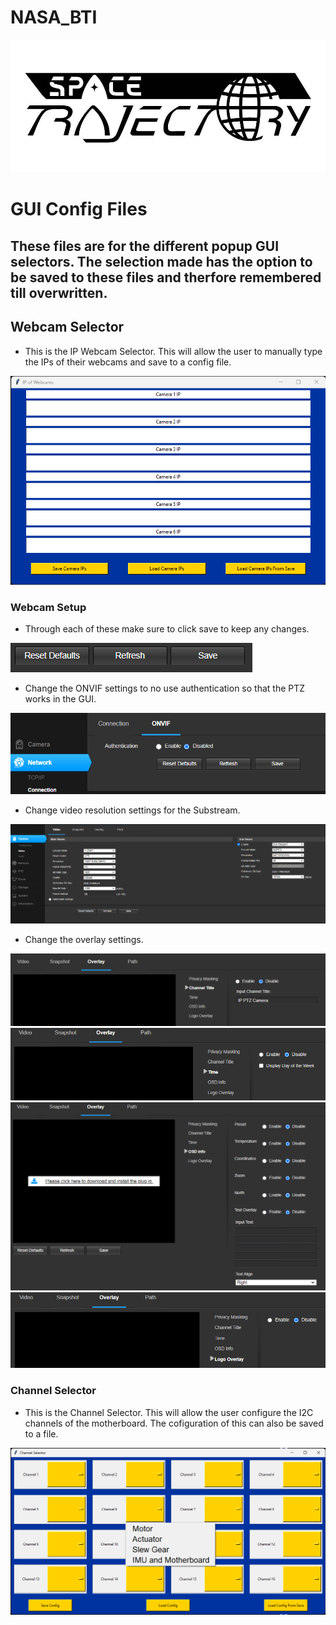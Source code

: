 # NASA_BTI
<img src="https://github.com/TjadenWright/NASA_BTI/blob/main/Media/Space Trajectory logo.jpg" alt="Space Trajectory" title="Space Trajectory" />

# GUI Config Files
## These files are for the different popup GUI selectors. The selection made has the option to be saved to these files and therfore remembered till overwritten.

## Webcam Selector
* This is the IP Webcam Selector. This will allow the user to manually type the IPs of their webcams and save to a config file.
<img src="https://github.com/TjadenWright/NASA_BTI/blob/main/Media/IP_of_webcams.png" alt="IP Of Webcams" title="IP Of Webcams" />

### Webcam Setup
* Through each of these make sure to click save to keep any changes.
<img src="https://github.com/TjadenWright/NASA_BTI/blob/main/Media/save_it.png" alt="save_it" title="save_it" />

* Change the ONVIF settings to no use authentication so that the PTZ works in the GUI.
<img src="https://github.com/TjadenWright/NASA_BTI/blob/main/Media/onvif_settings.png" alt="onvif_settings" title="onvif_settings" />

* Change video resolution settings for the Substream.
<img src="https://github.com/TjadenWright/NASA_BTI/blob/main/Media/video_setup_res.png" alt="video_setup_res" title="video_setup_res" />

* Change the overlay settings.
<img src="https://github.com/TjadenWright/NASA_BTI/blob/main/Media/channel_title_overlay.png" alt="channel_title_overlay" title="channel_title_overlay" />
<img src="https://github.com/TjadenWright/NASA_BTI/blob/main/Media/time_overlay.png" alt="time_overlay" title="time_overlay" />
<img src="https://github.com/TjadenWright/NASA_BTI/blob/main/Media/OSD_overaly.png" alt="OSD_overaly" title="OSD_overaly" />
<img src="https://github.com/TjadenWright/NASA_BTI/blob/main/Media/logo_overlay.png" alt="logo_overlay" title="logo_overlay" />

### Channel Selector
* This is the Channel Selector. This will allow the user configure the I2C channels of the motherboard. The cofiguration of this can also be saved to a file.
<img src="https://github.com/TjadenWright/NASA_BTI/blob/main/Media/Channel_Selector.png" alt="Channel Selector" title="Channel Selector" />
